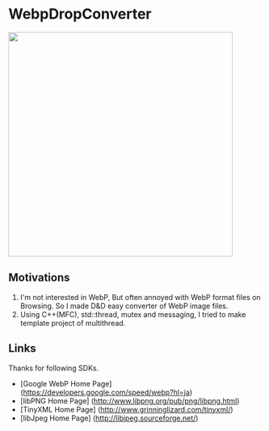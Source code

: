 # WebpDropConverter

<img src="https://user-images.githubusercontent.com/6201814/132002444-cc948d3f-51af-46c0-b275-6011331a219c.gif" width="444px">

## Motivations
1. I'm not interested in WebP, But often annoyed with WebP format files on Browsing. So I made D&D easy converter of WebP image files.
2. Using C++(MFC), std::thread, mutex and messaging, I tried to make template project of multithread.

## Links
Thanks for following SDKs.<br/>
* [Google WebP Home Page] (https://developers.google.com/speed/webp?hl=ja)
* [libPNG Home Page] (http://www.libpng.org/pub/png/libpng.html)
* [TinyXML Home Page] (http://www.grinninglizard.com/tinyxml/)
* [libJpeg Home Page] (http://libjpeg.sourceforge.net/)
